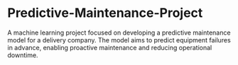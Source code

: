 # Predictive-Maintenance-Project
 A machine learning project focused on developing a predictive maintenance model for a delivery company. The model aims to predict equipment failures in advance, enabling proactive maintenance and reducing operational downtime.
